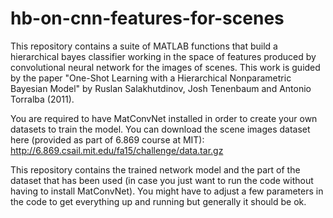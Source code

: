 # hb-on-cnn-features-for-scenes
This repository contains a suite of MATLAB functions that build a hierarchical bayes classifier working in the space of features produced by convolutional neural network for the images of scenes. This work is guided by the paper "One-Shot Learning with a Hierarchical
Nonparametric Bayesian Model" by Ruslan Salakhutdinov, Josh Tenenbaum and Antonio Torralba (2011).

You are required to have MatConvNet installed in order to create your own datasets to train the model. You can download the scene images dataset here (provided as part of 6.869 course at MIT):
http://6.869.csail.mit.edu/fa15/challenge/data.tar.gz

This repository contains the trained network model and the part of the dataset that has been used (in case you just want to run the code without having to install MatConvNet). You might have to adjust a few parameters in the code to get everything up and running but generally it should be ok.
